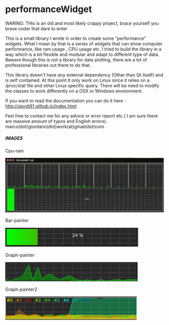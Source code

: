 performanceWidget
=================
WARING: THis is an old and most likely crappy project, brace yourself you brave coder that dare to enter

This is a small library I wrote in order to create some "performance" widgets.
What I mean by that is a series of widgets that can show computer performance, like ram usage , CPU usage etc.
I tried to build the library in a way which is a bit flexible and modular and adapt to different type of data.
Beware though this is not a library for data plotting, there are a lot of professional libraries out there to do that.

This library doesn't have any external dependency (Other than Qt itself) and is self contained.
At this point it only work on Linux since it relies on a /proc/stat file  and other Linux specific query.
There will be need to modify the classes to work differently on a OSX or Windows environment.

If you want to read the documentation you can do it here :
http://giordi91.github.io/index.html


Feel free to contact me for any advice or error report etc.( I am sure there are massive amount of typos and English errors).
marco(dot)giordano(dot)work(at)gmail(dot)com

##### IMAGES ######

Cpu-ram

![Alt cpu-ram](/doc/images/demoWidget.png)

Bar-painter

![Alt bar-painter](/doc/images/performanceSingleBar.png)

Graph-painter 

![Alt graph-painter](/doc/images/performanceSingleGraph.png)

Graph-painter2 

![Alt graph-painter2](/doc/images/performanceMultiColorGraph.png)

